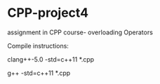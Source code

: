 # CPP-project4
assignment in CPP course- overloading Operators


Compile instructions:

clang++-5.0 -std=c++11 *.cpp

g++ -std=c++11 *.cpp
